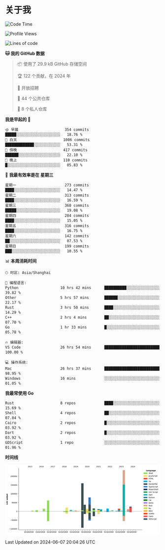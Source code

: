 # 关于我

<!--START_SECTION:waka-->
![Code Time](http://img.shields.io/badge/Code%20Time-2%2C796%20hrs%202%20mins-blue)

![Profile Views](http://img.shields.io/badge/%E4%B8%AA%E4%BA%BA%E8%B5%84%E6%96%99%E8%A7%82%E7%9C%8B%E6%AC%A1%E6%95%B0-1-blue)

![Lines of code](https://img.shields.io/badge/%E4%BB%8E%E3%80%8CHello%20World%E3%80%8D%E8%B5%B7%E6%88%91%E5%B7%B2%E7%BB%8F%E5%86%99%E4%BA%86-758.6%20thousand%20%E8%A1%8C%E4%BB%A3%E7%A0%81-blue)

**🐱 我的 GitHub 数据** 

> 📦  使用了 29.9 kB GitHub 存储空间 
 > 
> 🏆 122 个贡献，在 2024 年
 > 
> 💼 开放招聘
 > 
> 📜 44 个公共仓库 
 > 
> 🔑 8 个私人仓库 
 > 
**我是早起的 🐤** 

```text
🌞 早晨                     354 commits         █████░░░░░░░░░░░░░░░░░░░░   18.76 % 
🌆 白天                     1006 commits        █████████████░░░░░░░░░░░░   53.31 % 
🌃 傍晚                     417 commits         ██████░░░░░░░░░░░░░░░░░░░   22.10 % 
🌙 晚上                     110 commits         █░░░░░░░░░░░░░░░░░░░░░░░░   05.83 % 
```
📅 **我最有效率是在 星期三** 

```text
星期一                      273 commits         ████░░░░░░░░░░░░░░░░░░░░░   14.47 % 
星期二                      313 commits         ████░░░░░░░░░░░░░░░░░░░░░   16.59 % 
星期三                      360 commits         █████░░░░░░░░░░░░░░░░░░░░   19.08 % 
星期四                      284 commits         ████░░░░░░░░░░░░░░░░░░░░░   15.05 % 
星期五                      316 commits         ████░░░░░░░░░░░░░░░░░░░░░   16.75 % 
星期六                      142 commits         ██░░░░░░░░░░░░░░░░░░░░░░░   07.53 % 
星期日                      199 commits         ███░░░░░░░░░░░░░░░░░░░░░░   10.55 % 
```


📊 **本周消耗时间** 

```text
🕑︎ 时区: Asia/Shanghai

💬 编程语言: 
Python                   10 hrs 42 mins      ██████████░░░░░░░░░░░░░░░   39.82 % 
Other                    5 hrs 57 mins       ██████░░░░░░░░░░░░░░░░░░░   22.17 % 
Rust                     3 hrs 50 mins       ████░░░░░░░░░░░░░░░░░░░░░   14.29 % 
C++                      2 hrs 4 mins        ██░░░░░░░░░░░░░░░░░░░░░░░   07.70 % 
Go                       1 hr 33 mins        █░░░░░░░░░░░░░░░░░░░░░░░░   05.78 % 

🔥 编辑器: 
VS Code                  26 hrs 54 mins      █████████████████████████   100.00 % 

💻 操作系统: 
Mac                      26 hrs 37 mins      █████████████████████████   98.95 % 
Windows                  16 mins             ░░░░░░░░░░░░░░░░░░░░░░░░░   01.05 % 
```

**我最常使用 Go** 

```text
Rust                     8 repos             ████░░░░░░░░░░░░░░░░░░░░░   15.69 % 
Shell                    4 repos             ██░░░░░░░░░░░░░░░░░░░░░░░   07.84 % 
Cairo                    2 repos             █░░░░░░░░░░░░░░░░░░░░░░░░   03.92 % 
Dart                     2 repos             █░░░░░░░░░░░░░░░░░░░░░░░░   03.92 % 
GDScript                 1 repo              ░░░░░░░░░░░░░░░░░░░░░░░░░   01.96 % 
```



**时间线**

![Lines of Code chart](https://raw.githubusercontent.com/catusax/catusax/master/assets/bar_graph.png)


 Last Updated on 2024-06-07 20:04:26 UTC
<!--END_SECTION:waka-->
